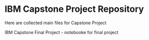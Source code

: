 # IBM Capstone Project Repository
Here are collected main files for Capstone Project

IBM Capstone Final Project - notebooke for final project
